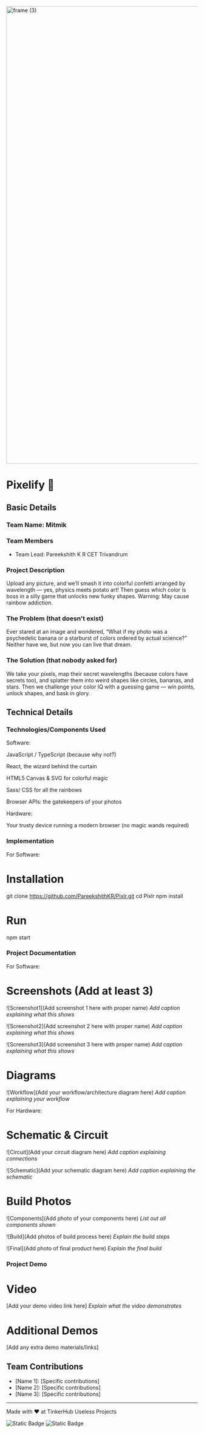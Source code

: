 <img width="3188" height="1202" alt="frame (3)" src="https://github.com/user-attachments/assets/517ad8e9-ad22-457d-9538-a9e62d137cd7" />


# Pixelify 🎯


## Basic Details
### Team Name: Mitmik


### Team Members
- Team Lead: Pareekshith K R CET Trivandrum


### Project Description
Upload any picture, and we’ll smash it into colorful confetti arranged by wavelength — yes, physics meets potato art! Then guess which color is boss in a silly game that unlocks new funky shapes. Warning: May cause rainbow addiction.
### The Problem (that doesn't exist)
Ever stared at an image and wondered, “What if my photo was a psychedelic banana or a starburst of colors ordered by actual science?” Neither have we, but now you can live that dream.

### The Solution (that nobody asked for)
We take your pixels, map their secret wavelengths (because colors have secrets too), and splatter them into weird shapes like circles, bananas, and stars. Then we challenge your color IQ with a guessing game — win points, unlock shapes, and bask in glory.

## Technical Details
### Technologies/Components Used
Software:

JavaScript / TypeScript (because why not?)

React, the wizard behind the curtain

HTML5 Canvas & SVG for colorful magic

Sass/ CSS for all the rainbows

Browser APIs: the gatekeepers of your photos

Hardware:

Your trusty device running a modern browser (no magic wands required)



### Implementation
For Software:
# Installation
git clone https://github.com/PareekshithKR/Pixlr.git
cd Pixlr
npm install


# Run
npm start

### Project Documentation
For Software:

# Screenshots (Add at least 3)
![Screenshot1](Add screenshot 1 here with proper name)
*Add caption explaining what this shows*

![Screenshot2](Add screenshot 2 here with proper name)
*Add caption explaining what this shows*

![Screenshot3](Add screenshot 3 here with proper name)
*Add caption explaining what this shows*

# Diagrams
![Workflow](Add your workflow/architecture diagram here)
*Add caption explaining your workflow*

For Hardware:

# Schematic & Circuit
![Circuit](Add your circuit diagram here)
*Add caption explaining connections*

![Schematic](Add your schematic diagram here)
*Add caption explaining the schematic*

# Build Photos
![Components](Add photo of your components here)
*List out all components shown*

![Build](Add photos of build process here)
*Explain the build steps*

![Final](Add photo of final product here)
*Explain the final build*

### Project Demo
# Video
[Add your demo video link here]
*Explain what the video demonstrates*

# Additional Demos
[Add any extra demo materials/links]

## Team Contributions
- [Name 1]: [Specific contributions]
- [Name 2]: [Specific contributions]
- [Name 3]: [Specific contributions]

---
Made with ❤️ at TinkerHub Useless Projects 

![Static Badge](https://img.shields.io/badge/TinkerHub-24?color=%23000000&link=https%3A%2F%2Fwww.tinkerhub.org%2F)
![Static Badge](https://img.shields.io/badge/UselessProjects--25-25?link=https%3A%2F%2Fwww.tinkerhub.org%2Fevents%2FQ2Q1TQKX6Q%2FUseless%2520Projects)



